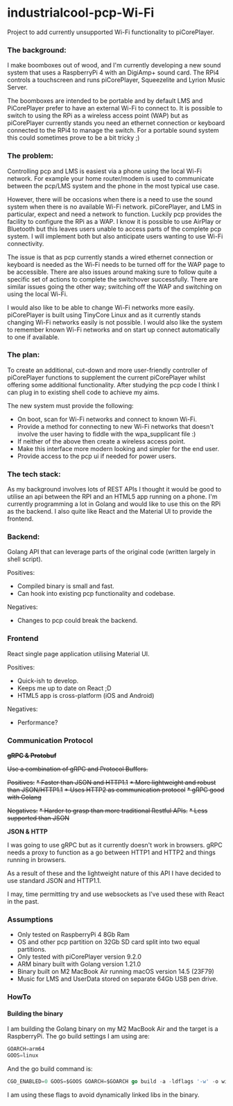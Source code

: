 # industrialcool-pcp-Wi-Fi
Project to add currently unsupported Wi-Fi functionality to piCorePlayer.

### The background:
I make boomboxes out of wood, and I'm currently developing a new sound system that uses a RaspberryPi 4 with an DigiAmp+ sound card. The RPi4 controls a touchscreen and runs piCorePlayer, Squeezelite and Lyrion Music Server.

The boomboxes are intended to be portable and by default LMS and PiCorePlayer prefer to have an external Wi-Fi to connect to. It is possible to switch to using the RPi as a wireless access point (WAP) but as piCorePlayer currently stands you need an ethernet connection or keyboard connected to the RPi4 to manage the switch. For a portable sound system this could sometimes prove to be a bit tricky ;)

### The problem:
Controlling pcp and LMS is easiest via a phone using the local Wi-Fi network. For example your home router/modem is used to communicate between the pcp/LMS system and the phone in the most typical use case.

However, there will be occasions when there is a need to use the sound system when there is no available Wi-Fi network. piCorePlayer, and LMS in particular, expect and need a network to function. Luckily pcp provides the facility to configure the RPi as a WAP. I know it is possible to use AirPlay or Bluetooth but this leaves users unable to access parts of the complete pcp system. I will implement both but also anticipate users wanting to use Wi-Fi connectivity.

The issue is that as pcp currently stands a wired ethernet connection or keyboard is needed as the Wi-Fi needs to be turned off for the WAP page to be accessible. There are also issues around making sure to follow quite a specific set of actions to complete the switchover successfully. There are similar issues going the other way; switching off the WAP and switching on using the local Wi-Fi.

I would also like to be able to change Wi-Fi networks more easily. piCorePlayer is built using TinyCore Linux and as it currently stands changing Wi-Fi networks easily is not possible. I would also like the system to remember known Wi-Fi networks and on start up connect automatically to one if available.

### The plan:
To create an additional, cut-down and more user-friendly controller of piCorePlayer functions to supplement the current piCorePlayer whilst offering some additional functionality. After studying the pcp code I think I can plug in to existing shell code to achieve my aims. 

The new system must provide the following:

* On boot, scan for Wi-Fi networks and connect to known Wi-Fi.
* Provide a method for connecting to new Wi-Fi networks that doesn't involve the user having to fiddle with the wpa_supplicant file :)
* If neither of the above then create a wireless access point.
* Make this interface more modern looking and simpler for the end user.
* Provide access to the pcp ui if needed for power users.

### The tech stack:
As my background involves lots of REST APIs I thought it would be good to utilise an api between the RPI and an HTML5 app running on a phone. I'm currently programming a lot in Golang and would like to use this on the RPi as the backend. I also quite like React and the Material UI to provide the frontend.

### Backend:

Golang API that can leverage parts of the original code (written largely in shell script).

Positives:
* Compiled binary is small and fast.
* Can hook into existing pcp functionality and codebase.

Negatives:
* Changes to pcp could break the backend.

### Frontend

React single page application utilising Material UI.

Positives:
* Quick-ish to develop.
* Keeps me up to date on React ;D
* HTML5 app is cross-platform (iOS and Android)

Negatives:
* Performance?

### Communication Protocol

~~**gRPC & Protobuf**~~

~~Use a combination of gRPC and Protocol Buffers.~~

~~Positives:~~
~~* Faster than JSON and HTTP1.1~~
~~* More lightweight and robust than JSON/HTTP1.1~~
~~* Uses HTTP2 as communication protocol~~
~~* gRPC good with Golang~~

~~Negatives:~~
~~* Harder to grasp than more traditional Restful APIs.~~
~~* Less supported than JSON~~

**JSON & HTTP**

I was going to use gRPC but as it currently doesn't work in browsers. 
gRPC needs a proxy to function as a go between HTTP1 and HTTP2 and things running in browsers.

As a result of these and the lightweight nature of this API I have decided to use standard JSON and HTTP1.1.

I may, time permitting try and use websockets as I've used these with React in the past.


### Assumptions
* Only tested on RaspberryPi 4 8Gb Ram
* OS and other pcp partition on 32Gb SD card split into two equal partitions.
* Only tested with piCorePlayer version 9.2.0
* ARM binary built with Golang version 1.21.0
* Binary built on M2 MacBook Air running macOS version 14.5 (23F79)
* Music for LMS and UserData stored on separate 64Gb USB pen drive.

### HowTo

#### Building the binary
I am building the Golang binary on my M2 MacBook Air and the target is a RaspberryPi.  The go build settings I am using are:

```go
GOARCH=arm64
GOOS=linux
```

And the go build command is:

```go
CGO_ENABLED=0 GOOS=$GOOS GOARCH=$GOARCH go build -a -ldflags '-w' -o wifiplus
```

I am using these flags to avoid dynamically linked libs in the binary.
